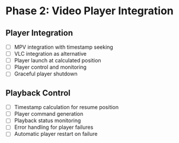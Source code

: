 # Phase 2: Video Player Integration

## Player Integration
- [ ] MPV integration with timestamp seeking
- [ ] VLC integration as alternative
- [ ] Player launch at calculated position
- [ ] Player control and monitoring
- [ ] Graceful player shutdown

## Playback Control
- [ ] Timestamp calculation for resume position
- [ ] Player command generation
- [ ] Playback status monitoring
- [ ] Error handling for player failures
- [ ] Automatic player restart on failure
